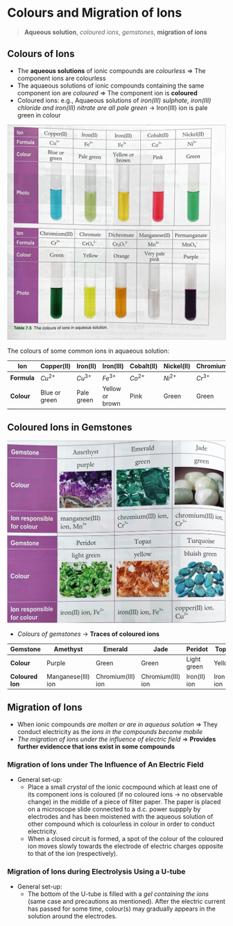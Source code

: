 # Colours and Migration of Ions

> **Aqueous solution**, *coloured ions*, *gemstones*, **migration of ions**

## Colours of Ions

- The **aqueous solutions** of ionic compounds are *colourless* ⇒ The component ions are colourless
- The aquaeous solutions of ionic compounds containing the same component ion are *coloured* ⇒ The component ion is **coloured**
- Coloured ions: e.g., Aquaeous solutions of *iron(III) sulphate, iron(III) chloride and iron(III) nitrate are all pale green* → Iron(III) ion is pale green in colour

![Colours of common ions](img/../../img/colours_ions.jpeg)

The colours of some common ions in aquaeous solution:

| Ion         | Copper(II)    | Iron(II)   | Iron(III)       | Cobalt(II) | Nickel(II) | Chromium(III) | Chromate     | Dichromate     | Manganese(II)  | Permanganate |
| ----------- | ------------- | ---------- | --------------- | ---------- | ---------- | ------------- | ------------ | -------------- | -------------- | ------------ |
| **Formula** | $Cu^{2+}$     | $Cu^{3+}$  | $Fe^{3+}$       | $Co^{2+}$  | $Ni^{2+}$  | $Cr^{3+}$     | $CrO_4^{2-}$ | $Cr_2O_7^{2-}$ | $Mn^{2+}$      | $MnO_4^-$    |
| **Colour**  | Blue or green | Pale green | Yellow or brown | Pink       | Green      | Green         | Yellow       | Orange         | Very pale pink | Purple       |

## Coloured Ions in Gemstones

![Ions in gemstones](../img/gemstones_ions.jpeg)

- *Colours of gemstones* → **Traces of coloured ions**

| Gemstone         | Amethyst           | Emerald           | Jade              | Peridot      | Topaz         | Turquoise      |
| ---------------- | ------------------ | ----------------- | ----------------- | ------------ | ------------- | -------------- |
| **Colour**       | Purple             | Green             | Green             | Light green  | Yellow        | Bluish green   |
| **Coloured Ion** | Manganese(III) ion | Chromium(III) ion | Chromium(III) ion | Iron(II) ion | Iron(III) ion | Copper(II) ion |

## Migration of Ions

- When ionic compounds *are molten or are in aqueous solution* ⇒ They conduct electricity as the *ions in the compounds become mobile*
- *The migration of ions under the influence of electric field* ⇒ **Provides further evidencce that ions exist in some compounds**

### Migration of Ions under The Influence of An Electric Field

- General set-up:
  - Place a small *crystal* of the ionic cocmpound which at least one of its component ions is coloured (if no coloured ions → no observable change) in the middle of a piece of filter paper. The paper is placed on a microscope slide connected to a d.c. power suppply by electrodes and has been moistened with the aqueous solution of other compound which is colourless in colour in order to conduct electricity.
  - When a closed circuit is formed, a spot of the colour of the coloured ion moves slowly towards the electrode of electric charges opposite to that of the ion (respectively).

### Migration of Ions during Electrolysis Using a U-tube

- General set-up:
  - The bottom of the U-tube is filled with a *gel containing the ions* (same case and precautions as mentioned). After the electric current has passed for some time, colour(s) may gradually appears in the solution around the electrodes.
